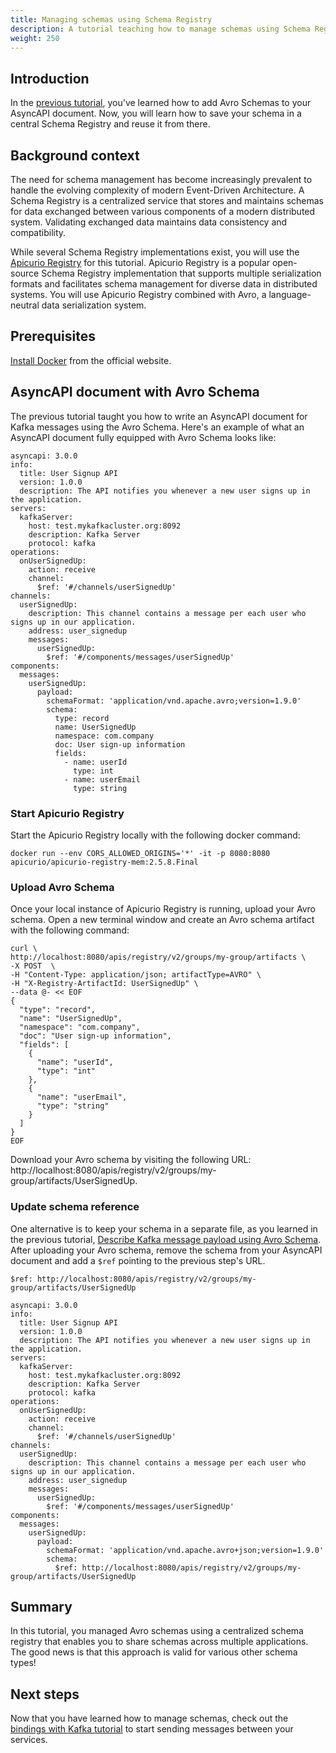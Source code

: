 ```yaml
---
title: Managing schemas using Schema Registry
description: A tutorial teaching how to manage schemas using Schema Registry.
weight: 250
---
```


## Introduction
In the [previous tutorial](/docs/tutorials/kafka/configure-kafka-avro), you've learned how to add Avro Schemas to your AsyncAPI document. Now, you will learn how to save your schema in a central Schema Registry and reuse it from there.

## Background context
The need for schema management has become increasingly prevalent to handle the evolving complexity of modern Event-Driven Architecture. A Schema Registry is a centralized service that stores and maintains schemas for data exchanged between various components of a modern distributed system. Validating exchanged data maintains data consistency and compatibility. 

While several Schema Registry implementations exist, you will use the [Apicurio Registry](https://www.apicur.io/registry/) for this tutorial. Apicurio Registry is a popular open-source Schema Registry implementation that supports multiple serialization formats and facilitates schema management for diverse data in distributed systems. You will use Apicurio Registry combined with Avro, a language-neutral data serialization system.

## Prerequisites
[Install Docker](https://docs.docker.com/engine/install/) from the official website.

## AsyncAPI document with Avro Schema
The previous tutorial taught you how to write an AsyncAPI document for Kafka messages using the Avro Schema. Here's an example of what an AsyncAPI document fully equipped with Avro Schema looks like:
```
asyncapi: 3.0.0
info:
  title: User Signup API
  version: 1.0.0
  description: The API notifies you whenever a new user signs up in the application.
servers:
  kafkaServer:
    host: test.mykafkacluster.org:8092
    description: Kafka Server
    protocol: kafka
operations:
  onUserSignedUp:
    action: receive
    channel:
      $ref: '#/channels/userSignedUp'
channels:
  userSignedUp:
    description: This channel contains a message per each user who signs up in our application.
    address: user_signedup
    messages:
      userSignedUp:
        $ref: '#/components/messages/userSignedUp'
components:
  messages:
    userSignedUp:
      payload:
        schemaFormat: 'application/vnd.apache.avro;version=1.9.0'
        schema:
          type: record
          name: UserSignedUp
          namespace: com.company
          doc: User sign-up information
          fields:
            - name: userId
              type: int
            - name: userEmail
              type: string
```

### Start Apicurio Registry
Start the Apicurio Registry locally with the following docker command:
   
```
docker run --env CORS_ALLOWED_ORIGINS='*' -it -p 8080:8080 apicurio/apicurio-registry-mem:2.5.8.Final
```

### Upload Avro Schema
Once your local instance of Apicurio Registry is running, upload your Avro schema. Open a new terminal window and create an Avro schema artifact with the following command:
   
```
curl \
http://localhost:8080/apis/registry/v2/groups/my-group/artifacts \
-X POST  \
-H "Content-Type: application/json; artifactType=AVRO" \
-H "X-Registry-ArtifactId: UserSignedUp" \
--data @- << EOF
{
  "type": "record",
  "name": "UserSignedUp",
  "namespace": "com.company",
  "doc": "User sign-up information",
  "fields": [
    {
      "name": "userId",
      "type": "int"
    },
    {
      "name": "userEmail",
      "type": "string"
    }
  ]
}
EOF
```

<Remember>
Download your Avro schema by visiting the following URL: 
http://localhost:8080/apis/registry/v2/groups/my-group/artifacts/UserSignedUp.
</Remember>

### Update schema reference
One alternative is to keep your schema in a separate file, as you learned in the previous tutorial, [Describe Kafka message payload using Avro Schema](/docs/tutorials/kafka/configure-kafka-avro). After uploading your Avro schema, remove the schema from your AsyncAPI document and add a `$ref` pointing to the previous step's URL.
```
$ref: http://localhost:8080/apis/registry/v2/groups/my-group/artifacts/UserSignedUp
```

```
asyncapi: 3.0.0
info:
  title: User Signup API
  version: 1.0.0
  description: The API notifies you whenever a new user signs up in the application.
servers:
  kafkaServer:
    host: test.mykafkacluster.org:8092
    description: Kafka Server
    protocol: kafka
operations:
  onUserSignedUp:
    action: receive
    channel:
      $ref: '#/channels/userSignedUp'
channels:
  userSignedUp:
    description: This channel contains a message per each user who signs up in our application.
    address: user_signedup
    messages:
      userSignedUp:
        $ref: '#/components/messages/userSignedUp'
components:
  messages:
    userSignedUp:
      payload:
        schemaFormat: 'application/vnd.apache.avro+json;version=1.9.0'
        schema:
          $ref: http://localhost:8080/apis/registry/v2/groups/my-group/artifacts/UserSignedUp
```

## Summary
In this tutorial, you managed Avro schemas using a centralized schema registry that enables you to share schemas across multiple applications. The good news is that this approach is valid for various other schema types!

## Next steps
Now that you have learned how to manage schemas, check out the [bindings with Kafka tutorial](/docs/tutorials/kafka/bindings-with-Kafka) to start sending messages between your services.
